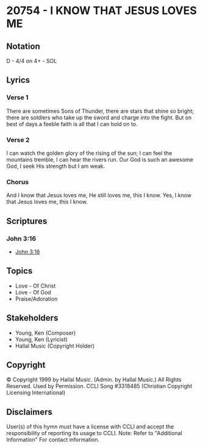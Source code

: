 # 20754 - I KNOW THAT JESUS LOVES ME

## Notation

D - 4/4 on 4+ - SOL

## Lyrics

### Verse 1

There are sometimes Sons of Thunder, there are stars that shine so bright; there are soldiers who take up the sword and charge into the fight. But on best of days a feeble faith is all that I can hold on to.

### Verse 2

I can watch the golden glory of the rising of the sun; I can feel the mountains tremble, I can hear the rivers run. Our God is such an awesome God, I seek His strength but I am weak.

### Chorus

And I know that Jesus loves me, He still loves me, this I know. Yes, I know that Jesus loves me, this I know.


## Scriptures

### John 3:16

- [John 3:16](https://www.biblegateway.com/passage/?search=John%203%3A16)


## Topics

- Love - Of Christ
- Love - Of God
- Praise/Adoration

## Stakeholders

- Young, Ken (Composer)
- Young, Ken (Lyricist)
- Hallal Music (Copyright Holder)

## Copyright

© Copyright 1999 by Hallal Music. (Admin. by Hallal Music.) All Rights Reserved. Used by Permission. CCLI Song #3318485
(Christian Copyright Licensing International)

## Disclaimers

User(s) of this hymn must have a license with CCLI and accept the responsibility of reporting its usage to CCLI.
Note: Refer to "Additional Information" For contact information.

